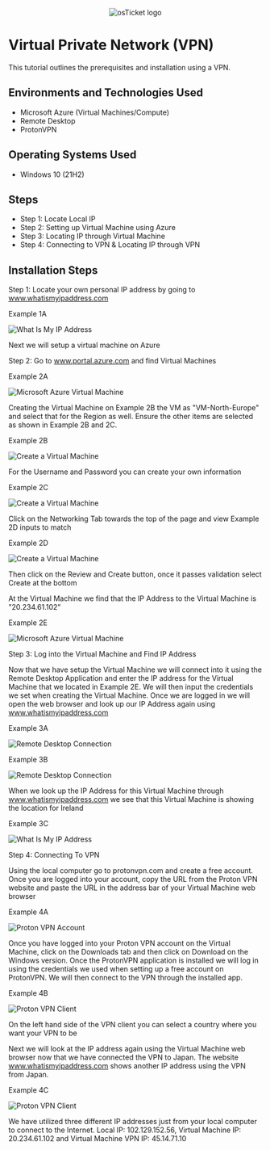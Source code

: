 <p align="center">
<img src="https://i.imgur.com/u9kahr4.jpg" alt="osTicket logo"/>
</p>

<h1>Virtual Private Network (VPN)</h1>
This tutorial outlines the prerequisites and installation using a VPN.<br />

<h2>Environments and Technologies Used</h2>

- Microsoft Azure (Virtual Machines/Compute)
- Remote Desktop
- ProtonVPN

<h2>Operating Systems Used </h2>

- Windows 10</b> (21H2)

<h2> Steps </h2>

- Step 1: Locate Local IP
- Step 2: Setting up Virtual Machine using Azure
- Step 3: Locating IP through Virtual Machine
- Step 4: Connecting to VPN & Locating IP through VPN

<h2>Installation Steps</h2>

Step 1: Locate your own personal IP address by going to www.whatismyipaddress.com

Example 1A
<p>
  <img src="https://i.imgur.com/uJtu8aa.png" alt="What Is My IP Address" />
</p>

<p>Next we will setup a virtual machine on Azure</p>

Step 2: Go to www.portal.azure.com and find Virtual Machines

Example 2A

<p>
  <img src="https://i.imgur.com/frwQenh.png" alt="Microsoft Azure Virtual Machine"/>
</p>

Creating the Virtual Machine on Example 2B the VM as "VM-North-Europe" and select that for the Region as well. Ensure the other items are selected as shown in Example 2B and 2C.

Example 2B

<p>
  <img src="https://i.imgur.com/vmlkc3d.png" alt="Create a Virtual Machine"/>
</p>

For the Username and Password you can create your own information

Example 2C

<p>
  <img src="https://i.imgur.com/r5wjtlV.png" alt="Create a Virtual Machine" />
</p>

Click on the Networking Tab towards the top of the page and view Example 2D inputs to match

Example 2D

<p>
  <img src="https://i.imgur.com/5INXu4g.png" alt="Create a Virtual Machine" />
</p>

Then click on the Review and Create button, once it passes validation select Create at the bottom

At the Virtual Machine we find that the IP Address to the Virtual Machine is "20.234.61.102"

Example 2E

<p>
  <img src="https://i.imgur.com/ZxYdyDT.png" alt="Microsoft Azure Virtual Machine"/>
</p>

Step 3: Log into the Virtual Machine and Find IP Address

Now that we have setup the Virtual Machine we will connect into it using the Remote Desktop Application and enter the IP address for the Virtual Machine that we located in Example 2E. We will then input the credentials 
we set when creating the Virtual Machine. Once we are logged in we will open the web browser and look up our IP Address again using www.whatismyipaddress.com

Example 3A

<p>
  <img src="https://i.imgur.com/a21UquN.png" alt="Remote Desktop Connection" />
</p>

Example 3B

<p>
  <img src="https://i.imgur.com/kxRUzd3.png" alt="Remote Desktop Connection"/>
</p>

When we look up the IP Address for this Virtual Machine through www.whatismyipaddress.com we see that this Virtual Machine is showing the location for Ireland

Example 3C
<p>
  <img src="https://i.imgur.com/UGWwD9g.png" alt="What Is My IP Address" />
</p>

Step 4: Connecting To VPN

Using the local computer go to protonvpn.com and create a free account. Once you are logged into your account, copy the URL from the Proton VPN website and paste the URL in the address bar of your Virtual Machine web browser

Example 4A

<p>
  <img src="https://i.imgur.com/tFFgUHn.png" alt="Proton VPN Account"/>
</p>

Once you have logged into your Proton VPN account on the Virtual Machine, click on the Downloads tab and then click on Download on the Windows version. Once the ProtonVPN application is installed we will log in using the credentials
we used when setting up a free account on ProtonVPN. We will then connect to the VPN through the installed app.

Example 4B

<p>
  <img src="https://i.imgur.com/SQTLfK1.png" alt="Proton VPN Client" />
</p>

On the left hand side of the VPN client you can select a country where you want your VPN to be

Next we will look at the IP address again using the Virtual Machine web browser now that we have connected the VPN to Japan. The website www.whatismyipaddress.com shows another IP address using the VPN from Japan.

Example 4C

<p>
  <img src="https://i.imgur.com/pBT8hvB.png" alt="Proton VPN Client" />
</p>

We have utilized three different IP addresses just from your local computer to connect to the Internet. Local IP: 102.129.152.56, Virtual Machine IP: 20.234.61.102 and Virtual Machine VPN IP: 45.14.71.10

<br />
